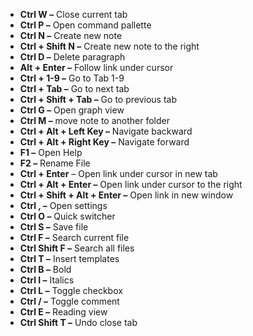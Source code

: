 - **Ctrl W –** Close current tab
- **Ctrl P –** Open command pallette
- **Ctrl N –** Create new note
- **Ctrl + Shift N –** Create new note to the right
- **Ctrl D –** Delete paragraph
- **Alt + Enter –** Follow link under cursor
- **Ctrl + 1-9 –** Go to Tab 1-9
- **Ctrl + Tab –** Go to next tab
- **Ctrl + Shift + Tab –** Go to previous tab
- **Ctrl G –** Open graph view
- **Ctrl M –** move note to another folder
- **Ctrl + Alt + Left Key –** Navigate backward
- **Ctrl + Alt + Right Key –** Navigate forward
- **F1 –** Open Help
- **F2 –** Rename File
- **Ctrl + Enter** – Open link under cursor in new tab
- **Ctrl + Alt + Enter –** Open link under cursor to the right
- **Ctrl + Shift + Alt + Enter –** Open link in new window
- **Ctrl , –** Open settings
- **Ctrl O –** Quick switcher
- **Ctrl S –** Save file
- **Ctrl F –** Search current file
- **Ctrl Shift F –** Search all files
- **Ctrl T –** Insert templates
- **Ctrl B –** Bold
- **Ctrl I –** Italics
- **Ctrl L –** Toggle checkbox
- **Ctrl / –** Toggle comment
- **Ctrl E –** Reading view
- **Ctrl Shift T –** Undo close tab